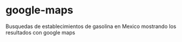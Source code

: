 # google-maps
Busquedas de establecimientos de gasolina en Mexico mostrando los resultados con google maps

